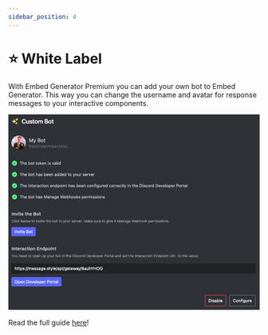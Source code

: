 ```yaml
---
sidebar_position: 4
---
```


# ⭐ White Label

With Embed Generator Premium you can add your own bot to Embed Generator. This way you can change the username and avatar for response messages to your interactive components.

![White Label Feature Preview](./white-label-feature.png)

Read the full guide [here](../guides/custom-bots)!
